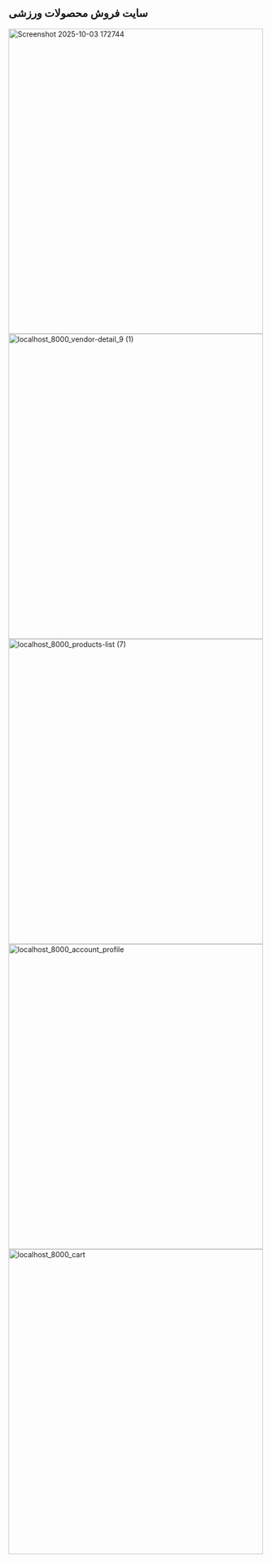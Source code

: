 ## سایت فروش محصولات ورزشی
<img width="500" height="600" alt="Screenshot 2025-10-03 172744" src="https://github.com/user-attachments/assets/7645e809-f0da-4527-9a14-d544babb29a8" />
<img width="500" height="600" alt="localhost_8000_vendor-detail_9 (1)" src="https://github.com/user-attachments/assets/1a3e6c2d-7979-41a8-922f-984cc832ef7b" />
<img width="500" height="600" alt="localhost_8000_products-list (7)" src="https://github.com/user-attachments/assets/4e030df7-57d5-4767-9713-a6b6dec7efcd" />
<img width="500" height="600" alt="localhost_8000_account_profile" src="https://github.com/user-attachments/assets/d4523a58-70b9-482b-9507-9efba1364150" />
<img width="500" height="600" alt="localhost_8000_cart" src="https://github.com/user-attachments/assets/834ba69e-7068-4bb3-a4fe-8dd585845da2" />
